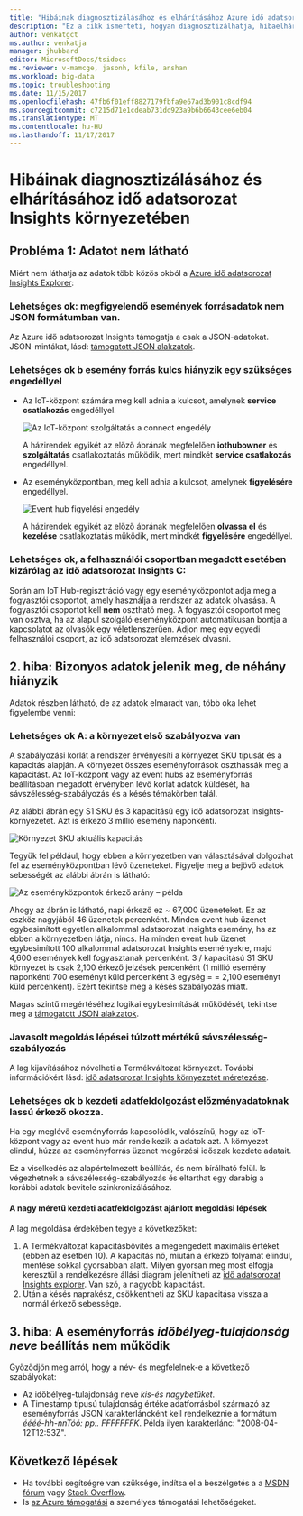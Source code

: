 ```yaml
---
title: "Hibáinak diagnosztizálásához és elhárításához Azure idő adatsorozat insightsban |} Microsoft Docs"
description: "Ez a cikk ismerteti, hogyan diagnosztizálhatja, hibaelhárításához és Azure idő adatsorozat Insights környezetében előforduló gyakori problémák megoldásában."
author: venkatgct
ms.author: venkatja
manager: jhubbard
editor: MicrosoftDocs/tsidocs
ms.reviewer: v-mamcge, jasonh, kfile, anshan
ms.workload: big-data
ms.topic: troubleshooting
ms.date: 11/15/2017
ms.openlocfilehash: 47fb6f01eff8827179fbfa9e67ad3b901c8cdf94
ms.sourcegitcommit: c7215d71e1cdeab731dd923a9b6b6643cee6eb04
ms.translationtype: MT
ms.contentlocale: hu-HU
ms.lasthandoff: 11/17/2017
---
```

# <a name="diagnose-and-solve-problems-in-your-time-series-insights-environment"></a>Hibáinak diagnosztizálásához és elhárításához idő adatsorozat Insights környezetében

## <a name="problem-1-no-data-is-shown"></a>Probléma 1: Adatot nem látható
Miért nem láthatja az adatok több közös okból a [Azure idő adatsorozat Insights Explorer](https://insights.timeseries.azure.com):

### <a name="possible-cause-a-event-source-data-is-not-in-json-format"></a>Lehetséges ok: megfigyelendő események forrásadatok nem JSON formátumban van.
Az Azure idő adatsorozat Insights támogatja a csak a JSON-adatokat. JSON-mintákat, lásd: [támogatott JSON alakzatok](time-series-insights-send-events.md#supported-json-shapes).

### <a name="possible-cause-b-event-source-key-is-missing-a-required-permission"></a>Lehetséges ok b esemény forrás kulcs hiányzik egy szükséges engedéllyel
* Az IoT-központ számára meg kell adnia a kulcsot, amelynek **service csatlakozás** engedéllyel.

   ![Az IoT-központ szolgáltatás a connect engedély](media/diagnose-and-solve-problems/iothub-serviceconnect-permissions.png)

   A házirendek egyikét az előző ábrának megfelelően **iothubowner** és **szolgáltatás** csatlakoztatás működik, mert mindkét **service csatlakozás** engedéllyel.
   
* Az eseményközpontban, meg kell adnia a kulcsot, amelynek **figyelésére** engedéllyel.

   ![Event hub figyelési engedély](media/diagnose-and-solve-problems/eventhub-listen-permissions.png)

   A házirendek egyikét az előző ábrának megfelelően **olvassa el** és **kezelése** csatlakoztatás működik, mert mindkét **figyelésére** engedéllyel.

### <a name="possible-cause-c-the-consumer-group-provided-is-not-exclusive-to-time-series-insights"></a>Lehetséges ok, a felhasználói csoportban megadott esetében kizárólag az idő adatsorozat Insights C:
Során am IoT Hub-regisztráció vagy egy eseményközpontot adja meg a fogyasztói csoportot, amely használja a rendszer az adatok olvasása. A fogyasztói csoportot kell **nem** osztható meg. A fogyasztói csoportot meg van osztva, ha az alapul szolgáló eseményközpont automatikusan bontja a kapcsolatot az olvasók egy véletlenszerűen. Adjon meg egy egyedi felhasználói csoport, az idő adatsorozat elemzések olvasni.

## <a name="problem-2-some-data-is-shown-but-some-is-missing"></a>2. hiba: Bizonyos adatok jelenik meg, de néhány hiányzik
Adatok részben látható, de az adatok elmaradt van, több oka lehet figyelembe venni:

### <a name="possible-cause-a-your-environment-is-getting-throttled"></a>Lehetséges ok A: a környezet első szabályozva van
A szabályozási korlát a rendszer érvényesíti a környezet SKU típusát és a kapacitás alapján. A környezet összes eseményforrások oszthassák meg a kapacitást. Az IoT-központ vagy az event hubs az eseményforrás beállításban megadott érvényben lévő korlát adatok küldését, ha sávszélesség-szabályozás és a késés témakörben talál.

Az alábbi ábrán egy S1 SKU és 3 kapacitású egy idő adatsorozat Insights-környezetet. Azt is érkező 3 millió esemény naponkénti.

![Környezet SKU aktuális kapacitás](media/diagnose-and-solve-problems/environment-sku-current-capacity.png)

Tegyük fel például, hogy ebben a környezetben van választásával dolgozhat fel az eseményközpontban lévő üzeneteket. Figyelje meg a bejövő adatok sebességét az alábbi ábrán is látható:

![Az eseményközpontok érkező arány – példa](media/diagnose-and-solve-problems/eventhub-ingress-rate.png)

Ahogy az ábrán is látható, napi érkező ez ~ 67,000 üzeneteket. Ez az eszköz nagyjából 46 üzenetek percenként. Minden event hub üzenet egybesimított egyetlen alkalommal adatsorozat Insights esemény, ha az ebben a környezetben látja, nincs. Ha minden event hub üzenet egybesimított 100 alkalommal adatsorozat Insights eseményekre, majd 4,600 események kell fogyasztanak percenként. 3 / kapacitású S1 SKU környezet is csak 2,100 érkező jelzések percenként (1 millió esemény naponkénti 700 eseményt küld percenként 3 egység = = 2,100 eseményt küld percenként). Ezért tekintse meg a késés szabályozás miatt. 

Magas szintű megértéséhez logikai egybesimítását működését, tekintse meg a [támogatott JSON alakzatok](time-series-insights-send-events.md#supported-json-shapes).

### <a name="recommended-resolution-steps-for-excessive-throttling"></a>Javasolt megoldás lépései túlzott mértékű sávszélesség-szabályozás
A lag kijavításához növelheti a Termékváltozat környezet. További információkért lásd: [idő adatsorozat Insights környezetét méretezése](time-series-insights-how-to-scale-your-environment.md).

### <a name="possible-cause-b-initial-ingestion-of-historical-data-is-causing-slow-ingress"></a>Lehetséges ok b kezdeti adatfeldolgozást előzményadatoknak lassú érkező okozza.
Ha egy meglévő eseményforrás kapcsolódik, valószínű, hogy az IoT-központ vagy az event hub már rendelkezik a adatok azt. A környezet elindul, húzza az eseményforrás üzenet megőrzési időszak kezdete adatait.

Ez a viselkedés az alapértelmezett beállítás, és nem bírálható felül. Is végezhetnek a sávszélesség-szabályozás és eltarthat egy darabig a korábbi adatok bevitele szinkronizálásához.

#### <a name="recommended-resolution-steps-of-large-initial-ingestion"></a>A nagy méretű kezdeti adatfeldolgozást ajánlott megoldási lépések
A lag megoldása érdekében tegye a következőket:
1. A Termékváltozat kapacitásbővítés a megengedett maximális értéket (ebben az esetben 10). A kapacitás nő, miután a érkező folyamat elindul, mentése sokkal gyorsabban alatt. Milyen gyorsan meg most elfogja keresztül a rendelkezésre állási diagram jelenítheti az [idő adatsorozat Insights explorer](https://insights.timeseries.azure.com). Van szó, a nagyobb kapacitást.
2. Után a késés naprakész, csökkentheti az SKU kapacitása vissza a normál érkező sebessége.

## <a name="problem-3-my-event-sources-timestamp-property-name-setting-doesnt-work"></a>3. hiba: A eseményforrás *időbélyeg-tulajdonság neve* beállítás nem működik
Győződjön meg arról, hogy a név- és megfelelnek-e a következő szabályokat:
* Az időbélyeg-tulajdonság neve _kis-és nagybetűket_.
* A Timestamp típusú tulajdonság értéke adatforrásból származó az eseményforrás JSON karakterláncként kell rendelkeznie a formátum _éééé-hh-nnTóó: pp:. FFFFFFFK_. Példa ilyen karakterlánc: "2008-04-12T12:53Z".

## <a name="next-steps"></a>Következő lépések
- Ha további segítségre van szüksége, indítsa el a beszélgetés a a [MSDN fórum](https://social.msdn.microsoft.com/Forums/home?forum=AzureTimeSeriesInsights) vagy [Stack Overflow](https://stackoverflow.com/questions/tagged/azure-timeseries-insights). 
- Is [az Azure támogatási](https://azure.microsoft.com/support/options/) a személyes támogatási lehetőségeket.
